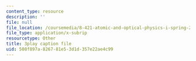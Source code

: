 ```yaml
---
content_type: resource
description: ''
file: null
file_location: /coursemedia/8-421-atomic-and-optical-physics-i-spring-2014/508f897a826781e53d1d357e22ae4c99_MVOJloovd18.srt
file_type: application/x-subrip
resourcetype: Other
title: 3play caption file
uid: 508f897a-8267-81e5-3d1d-357e22ae4c99
---
```

